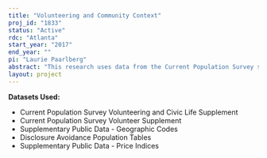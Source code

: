 ```yaml
---
title: "Volunteering and Community Context"
proj_id: "1833"
status: "Active"
rdc: "Atlanta"
start_year: "2017"
end_year: ""
pi: "Laurie Paarlberg"
abstract: "This research uses data from the Current Population Survey supplement on volunteering to explore how community cohesion affects volunteering behavior and how the effects of community cohesion (racial diversity, income inequality and mobility) differ across individual-level racial characteristics. A growing body of empirical research on civic engagement suggests that the effects of community cohesion differ across people of different racial backgrounds. However, there are limited studies specifically in the context of volunteering. The restricted-use data enables the researchers to merge in community characteristics at the smallest level of geography possible, which is important for individual volunteering behavior. It also enables researchers to include respondents from rural communities, reducing the bias in the results, and improving our understanding of volunteering in rural communities."
layout: project
---
```


**Datasets Used:**

  - Current Population Survey Volunteering and Civic Life Supplement 
  - Current Population Survey Volunteer Supplement 
  - Supplementary Public Data - Geographic Codes 
  - Disclosure Avoidance Population Tables 
  - Supplementary Public Data - Price Indices 

